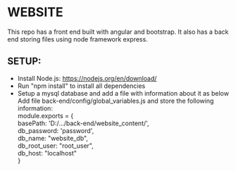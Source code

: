 # WEBSITE
This repo has a front end built with angular and bootstrap. It also has a back end storing files using node framework express.

## SETUP:
* Install Node.js: https://nodejs.org/en/download/
* Run "npm install" to install all dependencies
* Setup a mysql database and add a file with information about it as below
Add file back-end/config/global_variables.js and store the following information:
\
module.exports = {\
    basePath: 'D:/.../back-end/website_content/',\
    db_password: 'password',\
    db_name: "website_db",\
    db_root_user: "root_user",\
    db_host: "localhost"\
}
